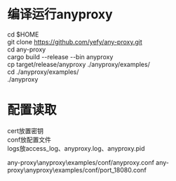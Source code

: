 # 编译运行anyproxy
cd $HOME  
git clone https://github.com/yefy/any-proxy.git  
cd any-proxy  
cargo build --release --bin anyproxy  
cp target/release/anyproxy ./anyproxy/examples/  
cd ./anyproxy/examples/  
./anyproxy  

# 配置读取
cert放置密钥  
conf放配置文件  
logs放access_log、anyproxy.log、anyproxy.pid  

any-proxy\anyproxy\examples/conf/anyproxy.conf
any-proxy\anyproxy\examples/conf/port_18080.conf

